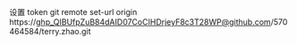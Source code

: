 设置 token
git remote set-url origin https://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@github.com/570464584/terry.zhao.git